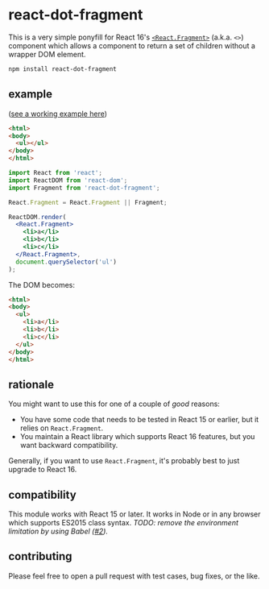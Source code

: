 # react-dot-fragment

This is a very simple ponyfill for React 16's [`<React.Fragment>`](https://reactjs.org/docs/fragments.html) (a.k.a. `<>`) component which allows a component to return a set of children without a wrapper DOM element.

```bash
npm install react-dot-fragment
```

## example

([see a working example here](https://benwiley4000.github.io/react-dot-fragment/))

```html
<html>
<body>
  <ul></ul>
</body>
</html>
```

```jsx
import React from 'react';
import ReactDOM from 'react-dom';
import Fragment from 'react-dot-fragment';

React.Fragment = React.Fragment || Fragment;

ReactDOM.render(
  <React.Fragment>
    <li>a</li>
    <li>b</li>
    <li>c</li>
  </React.Fragment>,
  document.querySelector('ul')
);
```

The DOM becomes:
```html
<html>
<body>
  <ul>
    <li>a</li>
    <li>b</li>
    <li>c</li>
  </ul>
</body>
</html>
```

## rationale

You might want to use this for one of a couple of *good* reasons:
* You have some code that needs to be tested in React 15 or earlier, but it relies on `React.Fragment`.
* You maintain a React library which supports React 16 features, but you want backward compatibility.

Generally, if you want to use `React.Fragment`, it's probably best to just upgrade to React 16.

## compatibility

This module works with React 15 or later. It works in Node or in any browser which supports ES2015 class syntax. *TODO: remove the environment limitation by using Babel ([#2](https://github.com/benwiley4000/react-dot-fragment/issues/2)).*

## contributing

Please feel free to open a pull request with test cases, bug fixes, or the like.
